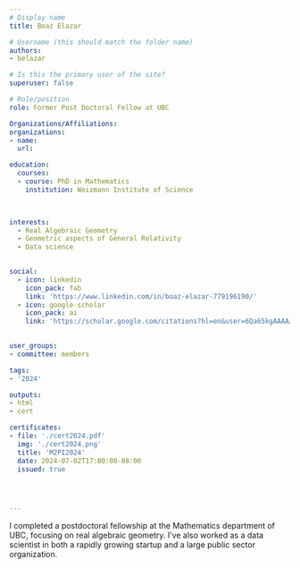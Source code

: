 ```yaml
---
# Display name
title: Boaz Elazar

# Username (this should match the folder name)
authors:
- belazar

# Is this the primary user of the site?
superuser: false

# Role/position
role: Former Post Doctoral Fellow at UBC

Organizations/Affiliations:
organizations:
- name: 
  url: 

education:
  courses:
  - course: PhD in Mathematics
    institution: Weizmann Institute of Science
  


interests:
  - Real Algebraic Geometry
  - Geometric aspects of General Relativity
  - Data science
  

social:
  - icon: linkedin
    icon_pack: fab
    link: 'https://www.linkedin.com/in/boaz-elazar-779196190/'
  - icon: google-scholar
    icon_pack: ai
    link: 'https://scholar.google.com/citations?hl=en&user=6Qa65kgAAAAJ'
   

user_groups:
- committee: members

tags:
- '2024'

outputs:
- html
- cert

certificates:
- file: './cert2024.pdf'
  img: './cert2024.png'
  title: 'M2PI2024'
  date: 2024-07-02T17:00:00-08:00
  issued: true




---
```


I completed a postdoctoral fellowship at the Mathematics department of UBC,
focusing on real algebraic geometry. I’ve also worked as a data scientist in
both a rapidly growing startup and a large public sector organization.
